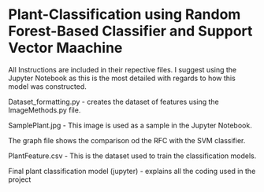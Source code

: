 # Plant-Classification using Random Forest-Based Classifier and Support Vector Maachine

All Instructions are included in their repective files. I suggest using the Jupyter Notebook as this is the most detailed with regards to how this model was constructed.

Dataset_formatting.py - creates the dataset of features using the ImageMethods.py file.

SamplePlant.jpg - This image is used as a sample in the Jupyter Notebook.

The graph file shows the comparison od the RFC with the SVM classifier.

PlantFeature.csv - This is the dataset used to train the classification models.

Final plant classification model (jupyter) - explains all the coding used in the project
